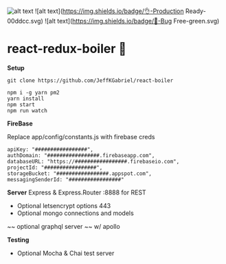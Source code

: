 ![alt text](https://img.shields.io/badge/🔥-Blazing%20Fast-red.svg) ![alt text](https://img.shields.io/badge/👌-Production Ready-00ddcc.svg) ![alt text](https://img.shields.io/badge/🐛-Bug Free-green.svg) 

# react-redux-boiler :ghost:

**Setup**

```shell
git clone https://github.com/JeffKGabriel/react-boiler
```

```shell
npm i -g yarn pm2
yarn install
npm start
npm run watch
```

**FireBase**

Replace app/config/constants.js with firebase creds
```
apiKey: "#################",
authDomain: "#################.firebaseapp.com",
databaseURL: "https://#################.firebaseio.com",
projectId: "#################",
storageBucket: "#################.appspot.com",
messagingSenderId: "#################"
```

**Server**
Express & Express.Router :8888 for REST
- Optional letsencrypt options 443
- Optional mongo connections and models

~~ optional graphql server ~~ w/ apollo

**Testing**
- Optional Mocha & Chai test server 
